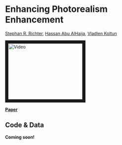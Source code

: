 # Enhancing Photorealism Enhancement

[Stephan R. Richter](https://scholar.google.com/citations?user=6hB2vJUAAAAJ&hl=en), [Hassan Abu AlHaija](https://hassanhaija.github.io/), [Vladlen Koltun](http://vladlen.info)

<a href="http://www.youtube.com/watch?feature=player_embedded&v=P1IcaBn3ej0
" target="_blank"><img src="http://img.youtube.com/vi/P1IcaBn3ej0/0.jpg" 
alt="Video" width="240" height="180" border="10" /></a>

**[Paper](http://vladlen.info/papers/EPE.pdf)**

## Code & Data

**Coming soon!**

